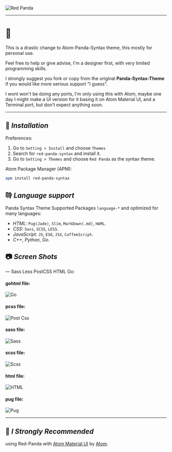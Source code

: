 ![Red Panda](https://raw.githubusercontent.com/pixxx/red-panda-syntax/master/screenshots/red-panda-head.png)

---

# 👹

This is a drastic change to Atom-Panda-Syntax theme, this mostly for personal use.

Feel free to help or give advise, I'm a designer first, with very limited programming skills.

I strongly suggest you fork or copy from the original **Panda-Syntax-Theme** if you would like more serious support "I guess".

I wont won't be doing any ports, I'm only using this with Atom, maybe one day I might make a UI version for it basing it on Atom Material UI, and a Terminal port, but don't expect anything soon.

---

## 🚨 _Installation_
Preferences:

1. Go to `Setting > Install` and choose `Themes`
2. Search for `red-panda-syntax` and install it.
3. Go to `Setting > Themes` and choose `Red Panda` as the syntax theme.

Atom Package Manager (APM):
```bash
apm install red-panda-syntax
```

## 唥 _Language support_
Panda Syntax Theme Supported Packages `language-*` and optimized for many languages:
* _HTML:_ `Pug(Jade)`, `Slim`, `MarkDown(.md)`, `HAML`.
* _CSS:_ `Sass`, `SCSS`, `LESS`.
* _JavaScript:_ `JS`, `ES6`, `JSX`, `CoffeeScript`.
* _C++_, _Python_, _Go_.

## 📷 _Screen Shots_
— Sass Less PostCSS HTML Go:

#### gohtml file:
![Go](https://raw.githubusercontent.com/pixxx/red-panda-syntax/master/screenshots/go.png)

#### pcss file:
![Post Css](https://raw.githubusercontent.com/pixxx/red-panda-syntax/master/screenshots/pcss.png)

#### sass file:
![Sass](https://raw.githubusercontent.com/pixxx/red-panda-syntax/master/screenshots/sass.png)

#### scss file:
![Scss](https://raw.githubusercontent.com/pixxx/red-panda-syntax/master/screenshots/scss.png)

#### html file:
![HTML](https://raw.githubusercontent.com/pixxx/red-panda-syntax/master/screenshots/html.png)

#### pug file:
![Pug](https://raw.githubusercontent.com/pixxx/red-panda-syntax/master/screenshots/pug.png)

---

## 🤔 _I Strongly Recommended_

using Red-Panda with [Atom Material UI](https://atom.io/themes/atom-material-ui) by [Atom](http://atom.io).
